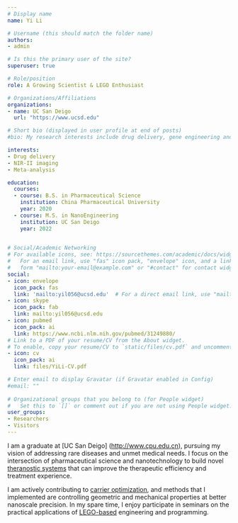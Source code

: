 ```yaml
---
# Display name
name: Yi Li

# Username (this should match the folder name)
authors:
- admin

# Is this the primary user of the site?
superuser: true

# Role/position
role: A Growing Scientist & LEGO Enthusiast 

# Organizations/Affiliations
organizations:
- name: UC San Deigo
  url: "https://www.ucsd.edu"

# Short bio (displayed in user profile at end of posts)
#bio: My research interests include drug delivery, gene engineering and tumor pharmacology.

interests:
- Drug delivery
- NIR-II imaging
- Meta-analysis

education:
  courses:
  - course: B.S. in Pharmaceutical Science
    institution: China Pharmaceutical University
    year: 2020
  - course: M.S. in NanoEngineering
    institution: UC San Deigo
    year: 2022
    

# Social/Academic Networking
# For available icons, see: https://sourcethemes.com/academic/docs/widgets/#icons
#   For an email link, use "fas" icon pack, "envelope" icon, and a link in the
#   form "mailto:your-email@example.com" or "#contact" for contact widget.
social:
- icon: envelope
  icon_pack: fas
  link: 'mailto:yil056@ucsd.edu'  # For a direct email link, use "mailto:test@example.org".
- icon: skype
  icon_pack: fab
  link: mailto:yil056@ucsd.edu
- icon: pubmed
  icon_pack: ai
  link: https://www.ncbi.nlm.nih.gov/pubmed/31249880/
# Link to a PDF of your resume/CV from the About widget.
# To enable, copy your resume/CV to `static/files/cv.pdf` and uncomment the lines below.  
- icon: cv
  icon_pack: ai
  link: files/YiLi-CV.pdf

# Enter email to display Gravatar (if Gravatar enabled in Config)
#email: ""
  
# Organizational groups that you belong to (for People widget)
#   Set this to `[]` or comment out if you are not using People widget.  
user_groups:
- Researchers
- Visitors
---
```


I am a graduate at [UC San Deigo] (http://www.cpu.edu.cn), pursuing my vision of addressing rare diseases and unmet medical needs. I focus on the intersection of pharmaceutical science and nanotechnology to build novel [theranostic systems](#publication) that can improve the therapeutic efficiency and treatment experience.

I am actively contributing to [carrier optimization](#projects), and methods that I implemented are controlling geometric and mechanical properties at better nanoscale precision. In my spare time, I enjoy participate in seminars on the practical applications of [LEGO-based](#slider) engineering and programming.
